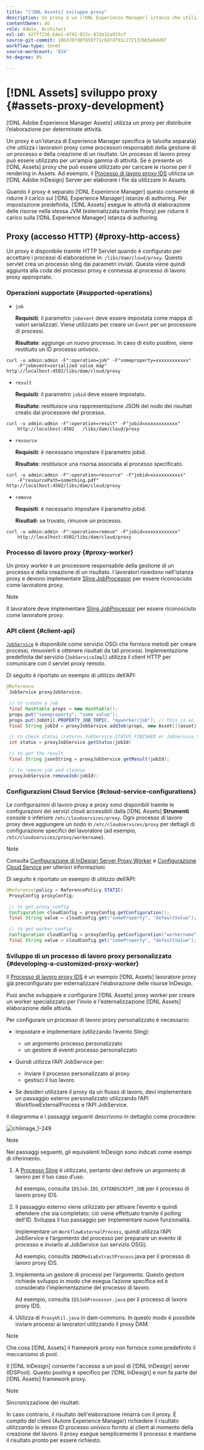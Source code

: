 ```yaml
---
title: "[!DNL Assets] sviluppo proxy"
description: Un proxy è un [!DNL Experience Manager] istanza che utilizza i lavoratori proxy per elaborare i processi. Scopri come configurare un [!DNL Experience Manager] proxy, operazioni supportate, componenti proxy e come sviluppare un processo di lavoro proxy personalizzato.
contentOwner: AG
role: Admin, Architect
exl-id: 42fff236-b4e1-4f42-922c-97da32a933cf
source-git-commit: 10b370fd8f855f71c6d7d791c272137bb5e04d97
workflow-type: tm+mt
source-wordcount: '824'
ht-degree: 0%

---
```


# [!DNL Assets] sviluppo proxy {#assets-proxy-development}

[!DNL Adobe Experience Manager Assets] utilizza un proxy per distribuire l’elaborazione per determinate attività.

Un proxy è un&#39;istanza di Experience Manager specifica (e talvolta separata) che utilizza i lavoratori proxy come processori responsabili della gestione di un processo e della creazione di un risultato. Un processo di lavoro proxy può essere utilizzato per un&#39;ampia gamma di attività. Se è presente un [!DNL Assets] proxy che può essere utilizzato per caricare le risorse per il rendering in Assets. Ad esempio, il [Processo di lavoro proxy IDS](indesign.md) utilizza un [!DNL Adobe InDesign] Server per elaborare i file da utilizzare in Assets.

Quando il proxy è separato [!DNL Experience Manager] questo consente di ridurre il carico sul [!DNL Experience Manager] istanze di authoring. Per impostazione predefinita, [!DNL Assets] esegue le attività di elaborazione delle risorse nella stessa JVM (esternalizzata tramite Proxy) per ridurre il carico sulla [!DNL Experience Manager] istanza di authoring.

## Proxy (accesso HTTP) {#proxy-http-access}

Un proxy è disponibile tramite HTTP Servlet quando è configurato per accettare i processi di elaborazione in: `/libs/dam/cloud/proxy`. Questo servlet crea un processo sling dai parametri inviati. Questa viene quindi aggiunta alla coda del processo proxy e connessa al processo di lavoro proxy appropriato.

### Operazioni supportate {#supported-operations}

* `job`

  **Requisiti**: il parametro `jobevent` deve essere impostata come mappa di valori serializzati. Viene utilizzato per creare un `Event` per un processore di processi.

  **Risultato**: aggiunge un nuovo processo. In caso di esito positivo, viene restituito un ID processo univoco.

```shell
curl -u admin:admin -F":operation=job" -F"someproperty=xxxxxxxxxxxx"
    -F"jobevent=serialized value map" http://localhost:4502/libs/dam/cloud/proxy
```

* `result`

  **Requisiti**: il parametro `jobid` deve essere impostato.

  **Risultato**: restituisce una rappresentazione JSON del nodo dei risultati creato dal processore del processo.

```shell
curl -u admin:admin -F":operation=result" -F"jobid=xxxxxxxxxxxx"
    http://localhost:4502   /libs/dam/cloud/proxy
```

* `resource`

  **Requisiti**: è necessario impostare il parametro jobid.

  **Risultato**: restituisce una risorsa associata al processo specificato.

```shell
curl -u admin:admin -F":operation=resource" -F"jobid=xxxxxxxxxxxx"
    -F"resourcePath=something.pdf" http://localhost:4502/libs/dam/cloud/proxy
```

* `remove`

  **Requisiti**: è necessario impostare il parametro jobid.

  **Risultati**: se trovato, rimuove un processo.

```shell
curl -u admin:admin -F":operation=remove" -F"jobid=xxxxxxxxxxxx"
    http://localhost:4502/libs/dam/cloud/proxy
```

### Processo di lavoro proxy {#proxy-worker}

Un proxy worker è un processore responsabile della gestione di un processo e della creazione di un risultato. I lavoratori risiedono nell&#39;istanza proxy e devono implementare [Sling JobProcessor](https://sling.apache.org/site/eventing-and-jobs.html) per essere riconosciuto come lavoratore proxy.

>[!NOTE]
>
>Il lavoratore deve implementare [Sling JobProcessor](https://sling.apache.org/site/eventing-and-jobs.html) per essere riconosciuto come lavoratore proxy.

### API client {#client-api}

[`JobService`](https://helpx.adobe.com/experience-manager/6-5/sites/developing/using/reference-materials/javadoc/index.html) è disponibile come servizio OSGi che fornisce metodi per creare processi, rimuoverli e ottenere risultati da tali processi. Implementazione predefinita del servizio (`JobServiceImpl`) utilizza il client HTTP per comunicare con il servlet proxy remoto.

Di seguito è riportato un esempio di utilizzo dell’API:

```java
@Reference
 JobService proxyJobService;

 // to create a job
 final Hashtable props = new Hashtable();
 props.put("someproperty", "some value");
 props.put(JobUtil.PROPERTY_JOB_TOPIC, "myworker/job"); // this is an identifier of the worker
 final String jobId = proxyJobService.addJob(props, new Asset[]{asset});

 // to check status (returns JobService.STATUS_FINISHED or JobService.STATUS_INPROGRESS)
 int status = proxyJobService.getStatus(jobId)

 // to get the result
 final String jsonString = proxyJobService.getResult(jobId);

 // to remove job and cleanup
 proxyJobService.removeJob(jobId);
```

### Configurazioni Cloud Service {#cloud-service-configurations}

<!-- TBD: Cannot find com.day.cq.dam.api.proxy at https://helpx.adobe.com/experience-manager/6-5/sites/developing/using/reference-materials/javadoc/index.html which were generated in May 2020. Hiding this broken link for now.
>[!NOTE]
>
>Reference documentation for the proxy API is available under [`com.day.cq.dam.api.proxy`](https://helpx.adobe.com/experience-manager/6-5/sites/developing/using/reference-materials/javadoc/com/day/cq/dam/api/proxy/package-summary.html).
-->

Le configurazioni di lavoro proxy e proxy sono disponibili tramite le configurazioni dei servizi cloud accessibili dalla [!DNL Assets] **Strumenti** console o inferiore `/etc/cloudservices/proxy`. Ogni processo di lavoro proxy deve aggiungere un nodo in `/etc/cloudservices/proxy` per dettagli di configurazione specifici del lavoratore (ad esempio, `/etc/cloudservices/proxy/workername`).

>[!NOTE]
>
>Consulta [Configurazione di InDesign Server Proxy Worker](indesign.md#configuring-the-proxy-worker-for-indesign-server) e [Configurazione Cloud Service](../sites-developing/extending-cloud-config.md) per ulteriori informazioni.

Di seguito è riportato un esempio di utilizzo dell’API:

```java
@Reference(policy = ReferencePolicy.STATIC)
 ProxyConfig proxyConfig;

 // to get proxy config
 Configuration cloudConfig = proxyConfig.getConfiguration();
 final String value = cloudConfig.get("someProperty", "defaultValue");

 // to get worker config
 Configuration cloudConfig = proxyConfig.getConfiguration("workername");
 final String value = cloudConfig.get("someProperty", "defaultValue");
```

### Sviluppo di un processo di lavoro proxy personalizzato {#developing-a-customized-proxy-worker}

Il [Processo di lavoro proxy IDS](indesign.md) è un esempio [!DNL Assets] lavoratore proxy già preconfigurato per esternalizzare l’elaborazione delle risorse InDesign.

Puoi anche sviluppare e configurare [!DNL Assets] proxy worker per creare un worker specializzato per l&#39;invio e l&#39;esternalizzazione [!DNL Assets] elaborazione delle attività.

Per configurare un processo di lavoro proxy personalizzato è necessario:

* Impostare e implementare (utilizzando l’evento Sling):

   * un argomento processo personalizzato
   * un gestore di eventi processo personalizzato

* Quindi utilizza l’API JobService per:

   * inviare il processo personalizzato al proxy
   * gestisci il tuo lavoro

* Se desideri utilizzare il proxy da un flusso di lavoro, devi implementare un passaggio esterno personalizzato utilizzando l’API WorkflowExternalProcess e l’API JobService.

Il diagramma e i passaggi seguenti descrivono in dettaglio come procedere:

![chlimage_1-249](assets/chlimage_1-249.png)

>[!NOTE]
>
>Nei passaggi seguenti, gli equivalenti InDesign sono indicati come esempi di riferimento.

1. A [Processo Sling](https://sling.apache.org/site/eventing-and-jobs.html) è utilizzato, pertanto devi definire un argomento di lavoro per il tuo caso d’uso.

   Ad esempio, consulta `IDSJob.IDS_EXTENDSCRIPT_JOB` per il processo di lavoro proxy IDS.

1. Il passaggio esterno viene utilizzato per attivare l’evento e quindi attendere che sia completato; ciò viene effettuato tramite il polling dell’ID. Sviluppa il tuo passaggio per implementare nuove funzionalità.

   Implementare un `WorkflowExternalProcess`, quindi utilizza l’API JobService e l’argomento del processo per preparare un evento di processo e inviarlo al JobService (un servizio OSGi).

   Ad esempio, consulta `INDDMediaExtractProcess`.java per il processo di lavoro proxy IDS.

1. Implementa un gestore di processi per l’argomento. Questo gestore richiede sviluppo in modo che esegua l’azione specifica ed è considerato l’implementazione del processo di lavoro.

   Ad esempio, consulta `IDSJobProcessor.java` per il processo di lavoro proxy IDS.

1. Utilizza di `ProxyUtil.java` in dam-commons. In questo modo è possibile inviare processi ai lavoratori utilizzando il proxy DAM.

>[!NOTE]
>
>Che cosa [!DNL Assets] il framework proxy non fornisce come predefinito il meccanismo di pool.
>
>Il [!DNL InDesign] consente l&#39;accesso a un pool di [!DNL InDesign] server (IDSPool). Questo pooling è specifico per [!DNL InDesign] e non fa parte del [!DNL Assets] framework proxy.

>[!NOTE]
>
>Sincronizzazione dei risultati:
>
>In caso contrario, il risultato dell&#39;elaborazione rimarrà con il proxy. È compito del client (Autore Experience Manager) richiedere il risultato utilizzando lo stesso ID processo univoco fornito al client al momento della creazione del lavoro. Il proxy esegue semplicemente il processo e mantiene il risultato pronto per essere richiesto.
